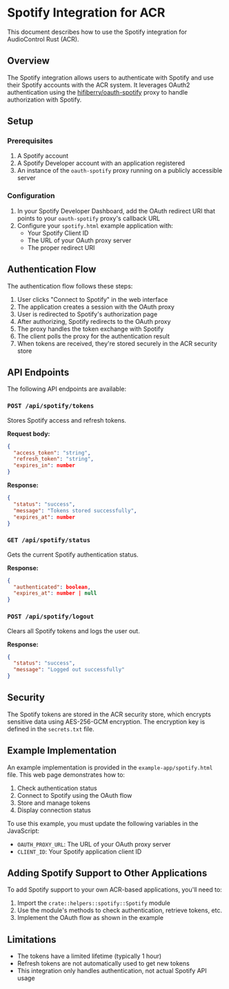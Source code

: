 # Spotify Integration for ACR

This document describes how to use the Spotify integration for AudioControl Rust (ACR).

## Overview

The Spotify integration allows users to authenticate with Spotify and use their Spotify accounts with the ACR system. It leverages OAuth2 authentication using the [hifiberry/oauth-spotify](https://github.com/hifiberry/oauth-spotify) proxy to handle authorization with Spotify.

## Setup

### Prerequisites

1. A Spotify account
2. A Spotify Developer account with an application registered
3. An instance of the `oauth-spotify` proxy running on a publicly accessible server

### Configuration

1. In your Spotify Developer Dashboard, add the OAuth redirect URI that points to your `oauth-spotify` proxy's callback URL
2. Configure your `spotify.html` example application with:
   - Your Spotify Client ID
   - The URL of your OAuth proxy server
   - The proper redirect URI

## Authentication Flow

The authentication flow follows these steps:

1. User clicks "Connect to Spotify" in the web interface
2. The application creates a session with the OAuth proxy
3. User is redirected to Spotify's authorization page
4. After authorizing, Spotify redirects to the OAuth proxy
5. The proxy handles the token exchange with Spotify
6. The client polls the proxy for the authentication result
7. When tokens are received, they're stored securely in the ACR security store

## API Endpoints

The following API endpoints are available:

### `POST /api/spotify/tokens`

Stores Spotify access and refresh tokens.

**Request body:**
```json
{
  "access_token": "string",
  "refresh_token": "string",
  "expires_in": number
}
```

**Response:**
```json
{
  "status": "success",
  "message": "Tokens stored successfully",
  "expires_at": number
}
```

### `GET /api/spotify/status`

Gets the current Spotify authentication status.

**Response:**
```json
{
  "authenticated": boolean,
  "expires_at": number | null
}
```

### `POST /api/spotify/logout`

Clears all Spotify tokens and logs the user out.

**Response:**
```json
{
  "status": "success",
  "message": "Logged out successfully"
}
```

## Security

The Spotify tokens are stored in the ACR security store, which encrypts sensitive data using AES-256-GCM encryption. The encryption key is defined in the `secrets.txt` file.

## Example Implementation

An example implementation is provided in the `example-app/spotify.html` file. This web page demonstrates how to:

1. Check authentication status
2. Connect to Spotify using the OAuth flow
3. Store and manage tokens
4. Display connection status

To use this example, you must update the following variables in the JavaScript:

- `OAUTH_PROXY_URL`: The URL of your OAuth proxy server
- `CLIENT_ID`: Your Spotify application client ID

## Adding Spotify Support to Other Applications

To add Spotify support to your own ACR-based applications, you'll need to:

1. Import the `crate::helpers::spotify::Spotify` module
2. Use the module's methods to check authentication, retrieve tokens, etc.
3. Implement the OAuth flow as shown in the example

## Limitations

- The tokens have a limited lifetime (typically 1 hour)
- Refresh tokens are not automatically used to get new tokens
- This integration only handles authentication, not actual Spotify API usage
